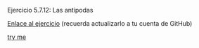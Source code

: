 Ejercicio 5.7.12: Las antípodas

<a href="http://cursosweb.github.io/X-Nav-5.7.12-Antipodas/">Enlace al ejercicio</a> (recuerda actualizarlo a tu cuenta de GitHub)


[try me]( https://storresb.github.io/X-Nav-5.7.12-Antipodas/)

